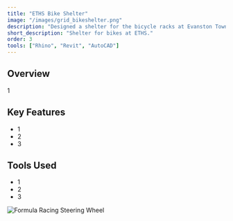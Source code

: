 ```yaml
---
title: "ETHS Bike Shelter"
image: "/images/grid_bikeshelter.png"
description: "Designed a shelter for the bicycle racks at Evanston Township High School."
short_description: "Shelter for bikes at ETHS."
order: 3
tools: ["Rhino", "Revit", "AutoCAD"]
---
```


## Overview
1

## Key Features
- 1
- 2
- 3

## Tools Used
- 1
- 2
- 3

![Formula Racing Steering Wheel](/assets/images/formula_render.jpg)


